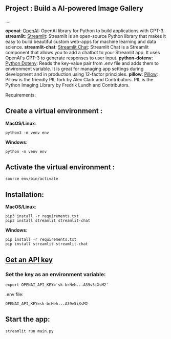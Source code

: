 ## Project : Build a AI-powered Image Gallery

....

**openai**: [OpenAI](https://openai.com/): OpenAI library for Python to build applications with GPT-3.
**streamlit**: [Streamlit](https://streamlit.io/): Streamlit is an open-source Python library that makes it easy to build beautiful custom web-apps for machine learning and data science.
**streamlit-chat**: [Streamlit Chat](https://pypi.org/project/streamlit-chat/): Streamlit Chat is a Streamlit component that allows you to add a chatbot to your Streamlit app. It uses OpenAI's GPT-3 to generate responses to user input.
**python-dotenv**: [Python Dotenv](https://pypi.org/project/python-dotenv/): Reads the key-value pair from .env file and adds them to environment variable. It is great for managing app settings during development and in production using 12-factor principles.
**pillow**: [Pillow](https://pypi.org/project/Pillow/): Pillow is the friendly PIL fork by Alex Clark and Contributors. PIL is the Python Imaging Library by Fredrik Lundh and Contributors.

Requirements:

## Create a virtual environment :

**MacOS/Linux**:

```
python3 -m venv env
```

**Windows**:

```
python -m venv env
```

## Activate the virtual environment :

```
source env/bin/activate
```

## Installation:

**MacOS/Linux**:

```
pip3 install -r requirements.txt
pip3 install streamlit streamlit-chat
```

**Windows**:

```
pip install -r requirements.txt
pip install streamlit streamlit-chat
```

## [Get an API key](https://platform.openai.com/account/api-keys)

### Set the key as an environment variable:

`export OPENAI_API_KEY='sk-brHeh...A39v5iXsM2'`

.env file:

```
OPENAI_API_KEY=sk-brHeh...A39v5iXsM2
```

## Start the app:

`streamlit run main.py`
